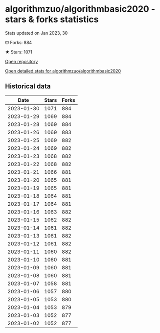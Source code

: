 # algorithmzuo/algorithmbasic2020 - stars & forks statistics

Stats updated on Jan 2023, 30

☋ Forks: 884

★ Stars: 1071

[Open repository](https://github.com/algorithmzuo/algorithmbasic2020)

[Open detailed stats for algorithmzuo/algorithmbasic2020](https://reviewgithub.com/rep/algorithmzuo/algorithmbasic2020)

## Historical data
| Date | Stars | Forks |
|------|-------|-------|
| 2023-01-30 | 1071 | 884 | 
| 2023-01-29 | 1069 | 884 | 
| 2023-01-28 | 1069 | 884 | 
| 2023-01-26 | 1069 | 883 | 
| 2023-01-25 | 1069 | 882 | 
| 2023-01-24 | 1069 | 882 | 
| 2023-01-23 | 1068 | 882 | 
| 2023-01-22 | 1068 | 882 | 
| 2023-01-21 | 1066 | 881 | 
| 2023-01-20 | 1065 | 881 | 
| 2023-01-19 | 1065 | 881 | 
| 2023-01-18 | 1064 | 881 | 
| 2023-01-17 | 1064 | 881 | 
| 2023-01-16 | 1063 | 882 | 
| 2023-01-15 | 1062 | 882 | 
| 2023-01-14 | 1061 | 882 | 
| 2023-01-13 | 1061 | 882 | 
| 2023-01-12 | 1061 | 882 | 
| 2023-01-11 | 1060 | 882 | 
| 2023-01-10 | 1060 | 881 | 
| 2023-01-09 | 1060 | 881 | 
| 2023-01-08 | 1060 | 881 | 
| 2023-01-07 | 1058 | 881 | 
| 2023-01-06 | 1057 | 880 | 
| 2023-01-05 | 1053 | 880 | 
| 2023-01-04 | 1053 | 879 | 
| 2023-01-03 | 1052 | 877 | 
| 2023-01-02 | 1052 | 877 | 

